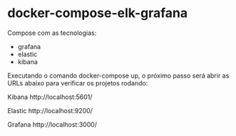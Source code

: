 # docker-compose-elk-grafana

Compose com as tecnologias:
* grafana
* elastic
* kibana

Executando o comando docker-compose up, o próximo passo será abrir as URLs abaixo para verificar os projetos rodando:

Kibana
http://localhost:5601/

Elastic
http://localhost:9200/

Grafana
http://localhost:3000/

